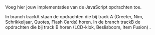 Voeg hier jouw implementaties van de JavaScript opdrachten toe.

In branch trackA staan de opdrachten die bij track A (Greeter, Nim, Schrikkeljaar, Quotes, Flash Cards) horen. In de branch trackB de opdrachten die bij track B horen (LCD-klok, Beslisboom, Item Fusion) .